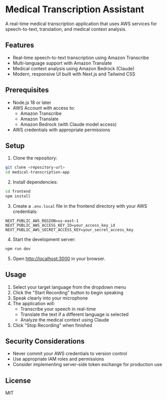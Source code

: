 # Medical Transcription Assistant

A real-time medical transcription application that uses AWS services for speech-to-text, translation, and medical context analysis.

## Features

- Real-time speech-to-text transcription using Amazon Transcribe
- Multi-language support with Amazon Translate
- Medical context analysis using Amazon Bedrock (Claude)
- Modern, responsive UI built with Next.js and Tailwind CSS

## Prerequisites

- Node.js 18 or later
- AWS Account with access to:
  - Amazon Transcribe
  - Amazon Translate
  - Amazon Bedrock (with Claude model access)
- AWS credentials with appropriate permissions

## Setup

1. Clone the repository:
```bash
git clone <repository-url>
cd medical-transcription-app
```

2. Install dependencies:
```bash
cd frontend
npm install
```

3. Create a `.env.local` file in the frontend directory with your AWS credentials:
```
NEXT_PUBLIC_AWS_REGION=us-east-1
NEXT_PUBLIC_AWS_ACCESS_KEY_ID=your_access_key_id
NEXT_PUBLIC_AWS_SECRET_ACCESS_KEY=your_secret_access_key
```

4. Start the development server:
```bash
npm run dev
```

5. Open [http://localhost:3000](http://localhost:3000) in your browser.

## Usage

1. Select your target language from the dropdown menu
2. Click the "Start Recording" button to begin speaking
3. Speak clearly into your microphone
4. The application will:
   - Transcribe your speech in real-time
   - Translate the text if a different language is selected
   - Analyze the medical context using Claude
5. Click "Stop Recording" when finished

## Security Considerations

- Never commit your AWS credentials to version control
- Use appropriate IAM roles and permissions
- Consider implementing server-side token exchange for production use

## License

MIT 